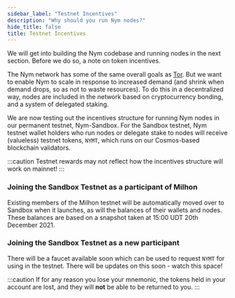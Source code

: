```yaml
---
sidebar_label: "Testnet Incentives"
description: "Why should you run Nym nodes?"
hide_title: false
title: Testnet Incentives
---
```


We will get into building the Nym codebase and running nodes in the next section. Before we do so, a note on token incentives.

The Nym network has some of the same overall goals as [Tor](https://tor-project.org). But we want to enable Nym to scale in response to increased demand (and shrink when demand drops, so as not to waste resources). To do this in a decentralized way, nodes are included in the network based on cryptocurrency bonding, and a system of delegated staking.

We are now testing out the incentives structure for running Nym nodes in our permanent testnet, Nym-Sandbox. For the Sandbox testnet, Nym testnet wallet holders who run nodes or delegate stake to nodes will receive (valueless) testnet tokens, `NYMT`, which runs on our Cosmos-based blockchain validators.

:::caution
Testnet rewards may not reflect how the incentives structure will work on mainnet!
:::

### Joining the Sandbox Testnet as a participant of Milhon 
Existing members of the Milhon testnet will be automatically moved over to Sandbox when it launches, as will the balances of their wallets and nodes. These balances are based on a snapshot taken at 15:00 UDT 20th December 2021.  

### Joining the Sandbox Testnet as a new participant 
There will be a faucet available soon which can be used to request `NYMT` for using in the testnet. There will be updates on this soon - watch this space! 

:::caution
If for any reason you lose your mnemonic, the tokens held in your account are lost, and they will **not** be able to be returned to you. 
:::


